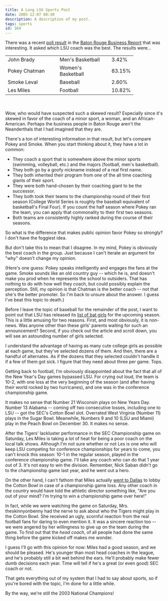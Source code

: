 ```yaml
---
title: A Long LSU Sports Post
date: 2005-12-07 08:30
description: A description of my post.
tags: sports
id: 164
---
```

There was a recent <a href="http://www.businessreport.com/pollResults.cfm?cateid=19" target="_blank">poll result</a> in the <a href="http://www.businessreport.com" target="_blank">Baton Rouge Business Report</a> that was interesting.  It asked which LSU coach was the best.  The results were...

<table cellpading="15"><tr><td width=150>John Brady</td><td width=150>Men's Basketball</td><td>3.42%</td></tr><tr><td>Pokey Chatman</td><td>Women's Basketball</td><td>83.15%</td></tr><tr><td>Smoke Leval</td><td>Baseball</td><td>2.60%</td></tr><tr><td>Les Miles</td><td>Football</td><td>10.82%</td></tr></table>
<span class="spanEndPreview">&nbsp;</span><br /><br />Wow, who would have suspected such a skewed result?  Especially since it's skewed in favor of the coach of a minor sport, a woman, and an African-American.  Perhaps the business people in Baton Rouge aren't the Neanderthals that I had imagined that they are.

There's a ton of interesting information in that result, but let's compare Pokey and Smoke.  When you start thinking about it, they have a lot in common:

<ul><li>They coach a sport that is somewhere above the minor sports (swimming, volleyball, etc.) and the majors (football, men's basketball).

</li><li>They both go by a goofy nickname instead of a real first name.

</li><li>They both inherited their program from one of the all time coaching giants of their sport.

</li><li>They were both hand-chosen by their coaching giant to be the successor.

</li><li>They both took their teams to the championship round of their first season (College World Series is roughly the baseball equivalent of basketball's Final Four).  If you count the half season where Pokey ran the team, you can apply that commonality to their first two seasons.

</li><li>Both teams are consistently highly ranked during the course of their seasons.</li></ul>
<p>So what is the difference that makes public opinion favor Pokey so strongly?  I don't have the foggiest idea.

But don't take this to mean that I disagree.  In my mind, Pokey is obviously the best coach in the group.  Just because I can't iterate an argument for "why" doesn't change my opinion.  

(Here's one guess:  Pokey speaks intelligently and engages the fans at the game.  Smoke sounds like an old country guy -- which he is, and doesn't make you prod when he represents the school to outsiders.  That has nothing to do with how well they coach, but could possibly explain the perception.  Still, my opinion is that Chatman is the better coach -- not that she's the better promoter.  So I'm back to unsure about the answer.  I guess I've beat this topic to death.)

Before I leave the topic of baseball for the remainder of the post, I want to point out that LSU has released its <a href="http://www.lsusports.net/ViewArticle.dbml?SPSID=27865&SPID=2173&DB_LANG=C&DB_OEM_ID=5200&ATCLID=212366" target="_blank">list of bat girls</a> for the upcoming season.  This is a little amusing for two reasons.  First, and most obviously, it is non-news.  Was anyone other than these girls' parents waiting for such an announcement?  Second, if you check out the article and scroll down, you will see an astounding number of girls selected. 

I understand the advantage of having as many cute college girls as possible at each game, but they've selected dozens of them.  And then, there are a handful of alternates.  As if the dozens that they selected couldn't handle it if a few of them got sick.  I figure that they need about three per game.  Tops.

Getting back to football, I'm obviously disappointed about the fact that all of the New Year's Day games bypassed LSU.  For crying out loud, the team is 10-2, with one loss at the very beginning of the season (and after having their world rocked by two hurricanes), and one was in the conference championship game.

It makes no sense that Number 21 Wisconsin plays on New Years Day.  Number 13 Alabama -- coming off two consecutive losses, including one to LSU -- got the SEC's Cotton Bowl slot.  Overrated West Virginia (Number 11) plays in the Sugar Bowl.  Meanwhile, Numbers 9 and 10 (LSU and Miami) play in the Peach Bowl on December 30.  It makes no sense.

After the Tigers' lackluster performance in the SEC Championship game on Saturday, Les Miles is taking a lot of heat for being a poor coach on the local talk shows.  Although I'm not sure whether or not Les is one who will keep LSU competing for conference championships for years to come, you can't knock this season:  10-1 in the regular season, played in the conference championship game.  I'll take any coach who can do that 1 year out of 3.  It's not easy to win the division.  Remember, Nick Saban didn't go to the championship game last year, and he went out a hero.

On the other hand, I can't fathom that Miles actually <a href="http://www.wfaa.com/sharedcontent/dws/spt/colleges/cottonbowl/stories/120305dnspocotton.1c951582.html" target="_blank">went to Dallas</a> to lobby the Cotton Bowl in case of a championship game loss.  Any other coach in the country would have told the athletic director something like, "Are you out of your mind?  I'm trying to win a championship game over here!"

In fact, while we were watching the game on Saturday, Mrs. theskinnyonbenny had the nerve to ask about who the Tigers might play in the Cotton Bowl.  She received an ugly, scornful reaction from the real football fans for daring to even mention it.  It was a sincere reaction too -- we were angered by her willingness to give up on the team during the game.  To find out that the <i>head coach</i>, of all people had done the same thing before the game kicked off makes me wonder.

I guess I'll go with this opinion for now:  Miles had a good season, and we should be pleased.  He's younger than most head coaches in the league, and he's probably still a bit wet behind the ears.  He'll probably make fewer dumb decisions each year.  Time will tell if he's a great (or even good) SEC coach or not.

That gets everything out of my system that I had to say about sports, so if you're bored with the topic, I'm done for a little while.

By the way, we're still the 2003 National Champions!
</p>
